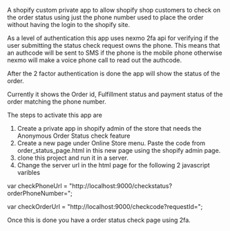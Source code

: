 A shopify custom private app to allow shopify shop customers to check on the order status using just the phone number used to place the order without having the login to the shopify site.

As a level of authentication this app uses nexmo 2fa api for verifying if the user submitting the status check request owns the phone. This means that an authcode will be sent to SMS if the phone is the mobile phone otherwise nexmo will make a voice phone call to read out the authcode.

After the 2 factor authentication is done the app will show the status of the order.

Currently it shows the Order id, Fulfillment status and payment status of the order matching the phone number.

The steps to activate this app are 

1. Create a private app in shopify admin of the store that needs the Anonymous Order Status check feature
2. Create a new page under Online Store menu. Paste the code from order_status_page.html in this new page using the shopify admin page.
3. clone this project and run it in a server.
4. Change the server url in the html page for the following 2 javascript varibles


var checkPhoneUrl = "http://localhost:9000/checkstatus?orderPhoneNumber=";

var checkOrderUrl = "http://localhost:9000/checkcode?requestId=";

Once this is done you have a order status check page using 2fa.


